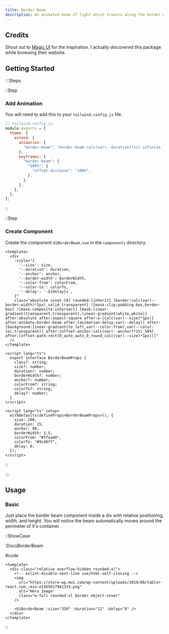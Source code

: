 ```yaml
---
title: Border Beam
description: An animated beam of light which travels along the border of its container.
---
```


## Credits

Shout out to [Magic UI](https://magicui.design/docs/components/border-beam) for the inspiration. I actually discovered this package while browsing their website.

## Getting Started

:::Steps

::Step

### Add Animation

You will need to add this to your `tailwind.config.js` file.

```js
// tailwind.config.js
module.exports = {
  theme: {
    extend: {
      animation: {
        "border-beam": "border-beam calc(var(--duration)*1s) infinite linear",
      },
      keyframes: {
        "border-beam": {
          "100%": {
            "offset-distance": "100%",
          },
        },
      },
    },
  },
};
```

::

::Step

### Create Component

Create the component `UiBorderBeam.vue` in the `components` directory.

<!-- automd:file src="../../app/components/Ui/BorderBeam.vue" code lang="vue" -->

```vue [BorderBeam.vue]
<template>
  <div
    :style="{
      '--size': size,
      '--duration': duration,
      '--anchor': anchor,
      '--border-width': borderWidth,
      '--color-from': colorFrom,
      '--color-to': colorTo,
      '--delay': `-${delay}s`,
    }"
    class="absolute inset-[0] rounded-[inherit] [border:calc(var(--border-width)*1px)_solid_transparent] ![mask-clip:padding-box,border-box] ![mask-composite:intersect] [mask:linear-gradient(transparent,transparent),linear-gradient(white,white)] after:absolute after:aspect-square after:w-[calc(var(--size)*1px)] after:animate-border-beam after:[animation-delay:var(--delay)] after:[background:linear-gradient(to_left,var(--color-from),var(--color-to),transparent)] after:[offset-anchor:calc(var(--anchor)*1%)_50%] after:[offset-path:rect(0_auto_auto_0_round_calc(var(--size)*1px))]"
  />
</template>

<script lang="ts">
  export interface BorderBeamProps {
    class?: string;
    size?: number;
    duration?: number;
    borderWidth?: number;
    anchor?: number;
    colorFrom?: string;
    colorTo?: string;
    delay?: number;
  }
</script>

<script lang="ts" setup>
  withDefaults(defineProps<BorderBeamProps>(), {
    size: 200,
    duration: 15,
    anchor: 90,
    borderWidth: 1.5,
    colorFrom: "#ffaa40",
    colorTo: "#9c40ff",
    delay: 0,
  });
</script>

```

<!-- /automd -->

::

:::

## Usage

### Basic

Just place the border beam component inside a div with relative positioning, width, and height. You will notice the beam automatically moves around the perimeter of it's container.

::ShowCase

:DocsBorderBeam

#code

<!-- automd:file src="../../app/components/content/Docs/BorderBeam/DocsBorderBeam.vue" code lang="vue" -->

```vue [DocsBorderBeam.vue]
<template>
  <div class="relative overflow-hidden rounded-xl">
    <!-- eslint-disable-next-line vue/html-self-closing -->
    <img
      src="https://store-wp.mui.com/wp-content/uploads/2019/08/tabler-react.com_-min-e1565617941333.png"
      alt="Hero Image"
      class="w-full rounded-xl border object-cover"
    />

    <UiBorderBeam :size="350" :duration="12" :delay="9" />
  </div>
</template>

```

<!-- /automd -->

::
